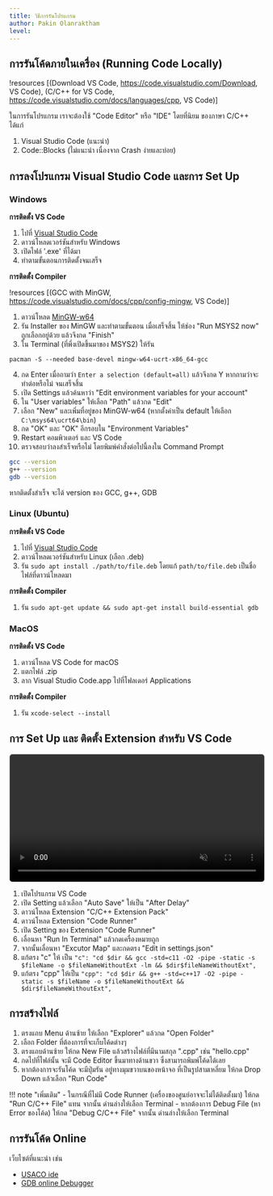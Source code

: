 ```yaml
---
title: วิธีการรันโปรแกรม
author: Pakin Olanraktham
level:
---
```


## การรันโค้ดภายในเครื่อง (Running Code Locally)

!resources [(Download VS Code, https://code.visualstudio.com/Download, VS Code), (C/C++ for VS Code, https://code.visualstudio.com/docs/languages/cpp, VS Code)]

ในการรันโปรแกรม เราจะต้องใช้ "Code Editor" หรือ "IDE" โดยที่นิยม ของภาษา C/C++ ได้แก่

1. Visual Studio Code (แนะนำ)
2. Code::Blocks (ไม่แนะนำ เนื่องจาก Crash ง่ายและบ่อย)

## การลงโปรแกรม Visual Studio Code และการ Set Up

### Windows

**การติดตั้ง VS Code**

1. ไปที่ [Visual Studio Code](https://code.visualstudio.com/download)
2. ดาวน์โหลดเวอร์ชันสำหรับ Windows
3. เปิดไฟล์ '.exe' ที่ได้มา
4. ทำตามขั้นตอนการติดตั้งจนเสร็จ

**การติดตั้ง Compiler**

!resources [(GCC with MinGW, https://code.visualstudio.com/docs/cpp/config-mingw, VS Code)]

1. ดาวน์โหลด [MinGW-w64](https://github.com/msys2/msys2-installer/releases/download/2024-12-08/msys2-x86_64-20241208.exe)
2. รัน Installer ของ MinGW และทำตามขั้นตอน เมื่อเสร็จสิ้น ให้ช่อง "Run MSYS2 now" ถูกเลือกอยู่ด้วย แล้วจึงกด "Finish"
3. ใน Terminal (ที่พึ่งเปิดขึ้นมาของ MSYS2) ให้รัน

```shell
pacman -S --needed base-devel mingw-w64-ucrt-x86_64-gcc
```

4. กด Enter เมื่อถามว่า `Enter a selection (default=all)` แล้วจึงกด Y หากถามว่าจะทำต่อหรือไม่ จนเสร็จสิ้น
5. เปิด Settings แล้วค้นหาว่า "Edit environment variables for your account"
6. ใน "User variables" ให้เลือก "Path" แล้วกด "Edit"
7. เลือก "New" และเพิ่มที่อยู่ของ MinGW-w64 (หากตั้งค่าเป็น default ให้เลือก `C:\msys64\ucrt64\bin`)
8. กด "OK" และ "OK" อีกรอบใน "Environment Variables"
9. Restart คอมพิวเตอร์ และ VS Code
10. ตรวจสอบว่าลงสำเร็จหรือไม่ โดยพิมพ์คำสั่งต่อไปนี้ลงใน Command Prompt

```bash
gcc --version
g++ --version
gdb --version
```

หากติดตั้งสำเร็จ จะได้ version ของ GCC, g++, GDB

### Linux (Ubuntu)

**การติดตั้ง VS Code**

1. ไปที่ [Visual Studio Code](https://code.visualstudio.com/download)
2. ดาวน์โหลดเวอร์ชันสำหรับ Linux (เลือก .deb)
3. รัน `sudo apt install ./path/to/file.deb` โดยแก้ `path/to/file.deb` เป็นชื่อไฟล์ที่ดาวน์โหลดมา

**การติดตั้ง Compiler**

1. รัน `sudo apt-get update && sudo apt-get install build-essential gdb`

### MacOS

**การติดตั้ง VS Code**

1. ดาวน์โหลด VS Code for macOS
2. แตกไฟล์ .zip
3. ลาก Visual Studio Code.app ไปที่โฟลเดอร์ Applications

**การติดตั้ง Compiler**

1. รัน `xcode-select --install`

## การ Set Up และ ติดตั้ง Extension สำหรับ VS Code

<div style="margin: 1em 0;">
    <video controls muted loop style="width:100%; border:1px solid #ccc; border-radius:6px;">
        <source src="../../assets/vscode.mp4" type="video/mp4" />
    เบราว์เซอร์ของคุณไม่รองรับการเล่นวิดีโอนี้
    </video>
</div>

1. เปิดโปรแกรม VS Code
2. เปิด Setting แล้วเลือก "Auto Save" ให้เป็น "After Delay"
3. ดาวน์โหลด Extension "C/C++ Extension Pack"
4. ดาวน์โหลด Extension "Code Runner"
5. เปิด Setting ของ Extension "Code Runner"
6. เลื่อนหา "Run In Terminal" แล้วกดเครื่องหมายถูก
7. จากนั้นเลื่อนหา "Excutor Map" และกดตรง "Edit in settings.json"
8. แก้ตรง "c" ให้ เป็น `"c": "cd $dir && gcc -std=c11 -O2 -pipe -static -s $fileName -o $fileNameWithoutExt -lm && $dir$fileNameWithoutExt",`
9. แก้ตรง "cpp" ให้เป็น `"cpp": "cd $dir && g++ -std=c++17 -O2 -pipe -static -s $fileName -o $fileNameWithoutExt && $dir$fileNameWithoutExt",`

## การสร้างไฟล์

1. ตรงแถบ Menu ด้านซ้าย ให้เลือก "Explorer" แล้วกด "Open Folder"
2. เลือก Folder ที่ต้องการที่จะเก็บโค้ดต่างๆ
3. ตรงแถบด้านซ้าย ให้กด New File แล้วสร้างไฟล์ที่มีนามสกุล ".cpp" เช่น "hello.cpp"
4. กดไปที่ไฟล์นั้น จะมี Code Editor ขึ้นมาทางด้านขวา ซึ่งสามารถพิมพ์โค้ดได้เลย
5. หากต้องการจะรันโค้ด จะมีปุ่มรัน อยู่ทางมุมขวาบนของหน้าจอ ที่เป็นรูปสามเหลี่ยม ให้กด Drop Down แล้วเลือก "Run Code"

!!! note "เพิ่มเติม"
    - ในกรณีที่ไม่มี Code Runner (เครื่องของศูนย์อาจจะไม่ได้ติดตั้งมา) ให้กด "Run C/C++ File" แทน จากนั้น ด่านล่างให้เลือก Terminal
    - หากต้องการ Debug File (หา Error ของโค้ด) ให้กด "Debug C/C++ File" จากนั้น ด่านล่างให้เลือก Terminal

## การรันโค้ด Online

เว็บไซต์ที่แนะนำ เช่น

- [USACO ide](https://ide.usaco.guide/)
- [GDB online Debugger](http://onlinegdb.com/)

